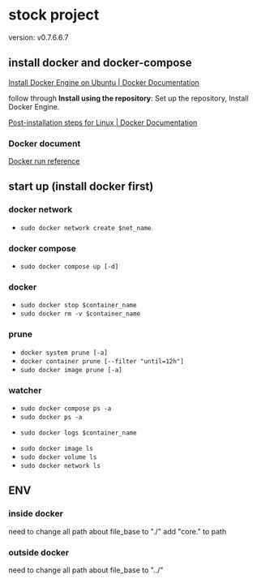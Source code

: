# stock project

version: v0.7.6.6.7

## install docker and docker-compose

[Install Docker Engine on Ubuntu | Docker Documentation](https://docs.docker.com/engine/install/ubuntu/#installation-methods)

follow through **Install using the repository**: Set up the repository, Install Docker Engine.

[Post-installation steps for Linux | Docker Documentation](https://docs.docker.com/engine/install/linux-postinstall/)

### Docker document

[Docker run reference](https://docs.docker.com/engine/reference/run/)

## start up (install docker first)

### docker network

- `sudo docker network create $net_name`

### docker compose

- `sudo docker compose up [-d]`

### docker

- `sudo docker stop $container_name`
- `sudo docker rm -v $container_name`

### prune

- `docker system prune [-a]`
- `docker container prune [--filter "until=12h"]`
- `sudo docker image prune [-a]`

### watcher

- `sudo docker compose ps -a`
- `sudo docker ps -a`

* `sudo docker logs $container_name`

- `sudo docker image ls`
- `sudo docker volume ls`
- `sudo docker network ls`

## ENV

### inside docker

need to change all path about file_base to "./"
add "core." to path

### outside docker

need to change all path about file_base to "../"
